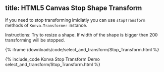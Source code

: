 title: HTML5 Canvas Stop Shape Transform
---

If you need to stop transforming imidiatly you can use `stopTransform` methods of `Konva.Transformer` instance.

Instructions: Try to resize a shape. If width of the shape is bigger then 200 transforming will be stopped.

{% iframe /downloads/code/select_and_transform/Stop_Transform.html %}

{% include_code Konva Stop Transform Demo select_and_transform/Stop_Transform.html %}